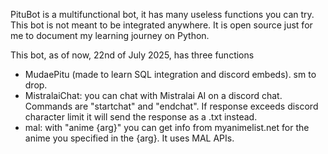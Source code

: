 PituBot is a multifunctional bot, it has many useless functions you can try.
This bot is not meant to be integrated anywhere. It is open source just for me to document my learning journey on Python.


This bot, as of now, 22nd of July 2025, has three functions
- MudaePitu (made to learn SQL integration and discord embeds). sm to drop.
- MistralaiChat: you can chat with Mistralai AI on a discord chat.  Commands are "startchat" and "endchat". If response exceeds discord character limit it will send the response as a .txt instead.
- mal: with "anime {arg}" you can get info from myanimelist.net for the anime you specified in the {arg}. It uses MAL APIs.
